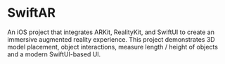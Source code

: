 # SwiftAR
An iOS project that integrates ARKit, RealityKit, and SwiftUI to create an immersive augmented reality experience. This project demonstrates 3D model placement, object interactions, measure length / height of objects and a modern SwiftUI-based UI.
